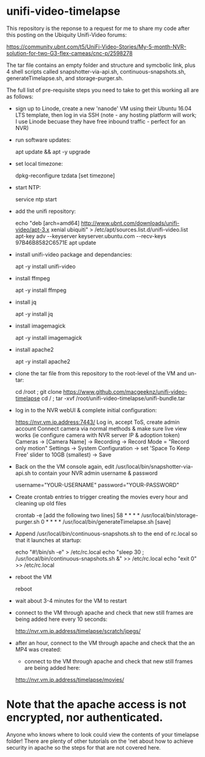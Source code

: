 # unifi-video-timelapse

This repository is the reponse to a request for me to share my code after this posting on the Ubiquity Unifi-Video forums:

https://community.ubnt.com/t5/UniFi-Video-Stories/My-5-month-NVR-solution-for-two-G3-flex-cameas/cnc-p/2598278

The tar file contains an empty folder and structure and symcbolic link, plus 4 shell scripts called snapshotter-via-api.sh, continuous-snapshots.sh, generateTimelapse.sh, and storage-purger.sh.

The full list of pre-requisite steps you need to take to get this working all are as follows:

- sign up to Linode, create a new 'nanode' VM using their Ubuntu 16.04 LTS template, then log in via SSH
 (note - any hosting platform will work; I use Linode becuase they have free inbound traffic - perfect for an NVR)
 
- run software updates:

	apt update && apt -y upgrade

- set local timezone:

	dpkg-reconfigure tzdata
	[set timezone]

- start NTP:

	service ntp start

- add the unifi repository:

	echo "deb [arch=amd64] http://www.ubnt.com/downloads/unifi-video/apt-3.x xenial ubiquiti" > /etc/apt/sources.list.d/unifi-video.list
	apt-key adv --keyserver keyserver.ubuntu.com --recv-keys 97B46B8582C6571E
	apt update

- install unifi-video package and dependancies:

	apt -y install unifi-video

- install ffmpeg

	apt -y install ffmpeg

- install jq

	apt -y install jq

- install imagemagick
	
	apt -y install imagemagick

- install apache2

	apt -y install apache2

- clone the tar file from this repository to the root-level of the VM and un-tar:

	cd /root ; git clone https://www.github.com/macgeeknz/unifi-video-timelapse
	cd / ; tar -xvf /root/unifi-video-timelapse/unifi-bundle.tar

- log in to the NVR webUI & complete initial configuration:

	https://nvr.vm.ip.address:7443/
	Log in, accept ToS, create admin account
	Connect camera via normal methods & make sure live view works
	(ie configure camera with NVR server IP & adoption token)
	Cameras -> [Camera Name] -> Recording -> Record Mode = "Record only motion" 
	Settings -> System Configuration -> set 'Space To Keep Free' slider to 10GB (smallest) -> Save

- Back on the the VM console again, edit /usr/local/bin/snapshotter-via-api.sh to contain your NVR admin username & password

	username="YOUR-USERNAME"
	password="YOUR-PASSWORD"

- Create crontab entries to trigger creating the movies every hour and cleaning up old files

	crontab -e
	[add the following two lines]
	58 * * * * /usr/local/bin/storage-purger.sh
	0 * * * * /usr/local/bin/generateTimelapse.sh
	[save]

- Append /usr/local/bin/continuous-snapshots.sh to the end of rc.local so that it launches at startup:

	echo "#!/bin/sh -e" > /etc/rc.local
	echo "sleep 30 ; /usr/local/bin/continuous-snapshots.sh &" >> /etc/rc.local
	echo "exit 0" >> /etc/rc.local

- reboot the VM
	
	reboot

- wait about 3-4 minutes for the VM to restart

- connect to the VM through apache and check that new still frames are being added here every 10 seconds:

	http://nvr.vm.ip.address/timelapse/scratch/jpegs/

- after an hour, connect to the VM through apache and check that the an MP4 was created:

	- connect to the VM through apache and check that new still frames are being added here:

	http://nvr.vm.ip.address/timelapse/movies/

# Note that the apache access is not encrypted, nor authenticated.
Anyone who knows where to look could view the contents of your timelapse folder! There are plenty of other tutorials on the 'net about how to achieve security in apache so the steps for that are not covered here.
